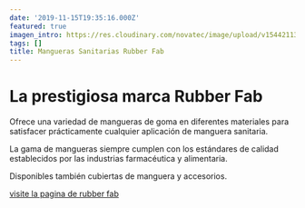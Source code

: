```yaml
---
date: '2019-11-15T19:35:16.000Z'
featured: true
imagen_intro: https://res.cloudinary.com/novatec/image/upload/v1544211350/Ruibber-Fab.jpg
tags: []
title: Mangueras Sanitarias Rubber Fab
---
```





# La prestigiosa marca Rubber Fab

Ofrece una variedad de mangueras de goma en diferentes materiales para satisfacer prácticamente cualquier aplicación de manguera sanitaria.

La gama de mangueras siempre cumplen con los estándares de calidad establecidos por las industrias farmacéutica y alimentaria.

Disponibles también cubiertas de manguera y accesorios.

[visite la pagina de rubber fab](www.rubberfab.com "pagina web")
